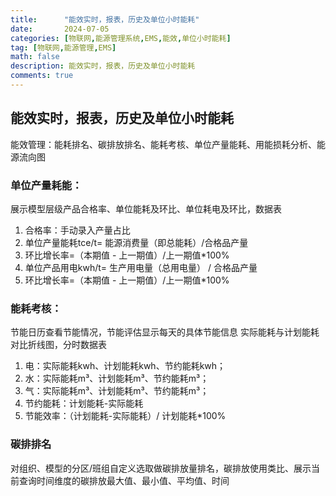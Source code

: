 ```yaml
---
title:      "能效实时，报表，历史及单位小时能耗"
date:       2024-07-05
categories: [物联网,能源管理系统,EMS,能效,单位小时能耗]
tag: [物联网,能源管理,EMS]
math: false
description: 能效实时，报表，历史及单位小时能耗
comments: true
---
```


## 能效实时，报表，历史及单位小时能耗

能效管理：能耗排名、碳排放排名、能耗考核、单位产量能耗、用能损耗分析、能源流向图


### 单位产量耗能：
展示模型层级产品合格率、单位能耗及环比、单位耗电及环比，数据表
1. 合格率：手动录入产量占比
2. 单位产量能耗tce/t= 能源消费量（即总能耗）/合格品产量
3. 环比增长率=（本期值 - 上一期值）/上一期值*100%
4. 单位产品用电kwh/t= 生产用电量（总用电量） / 合格品产量
5. 环比增长率=（本期值 - 上一期值）/上一期值*100%



### 能耗考核：
节能日历查看节能情况，节能评估显示每天的具体节能信息
实际能耗与计划能耗对比折线图，分时数据表

1. 电：实际能耗kwh、计划能耗kwh、节约能耗kwh；   
2. 水：实际能耗m³、计划能耗m³、节约能耗m³；   
3. 气：实际能耗m³、计划能耗m³、节约能耗m³；
4. 节约能耗：计划能耗-实际能耗
5. 节能效率：（计划能耗-实际能耗）/ 计划能耗*100%

### 碳排排名

对组织、模型的分区/班组自定义选取做碳排放量排名，碳排放使用类比、展示当前查询时间维度的碳排放最大值、最小值、平均值、时间

